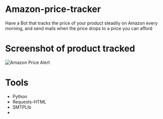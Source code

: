 # Amazon-price-tracker

Have a Bot that tracks the price of your product steadily on Amazon every morning, and send mails when the price drops to a price you can afford

# Screenshot of product tracked

![Amazon Price Alert](https://user-images.githubusercontent.com/95959056/204101611-23c86526-e395-4e9f-9cb1-629a77025b51.PNG)

# Tools

<ul>
  <li>Python</li>
  <li>Requests-HTML</li>
  <li>SMTPLib<li/>
 </ul>





